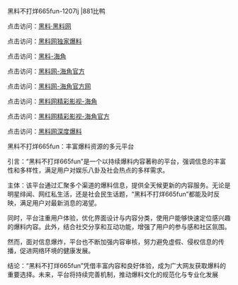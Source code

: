 黑料不打烊665fun-1207lj |881比鸭

点击访问：<a href="https://heiliaolvzlu3.pages.dev">黑料·黑料网</a>

点击访问：<a href="https://heiliaoyvnrda.pages.dev">黑料网独家爆料</a>

点击访问：<a href="https://heiliaokof3cy.pages.dev">黑料-海角</a>

点击访问：<a href="https://heiliaooxrq8i9.pages.dev">黑料网-海角官方</a>

点击访问：<a href="https://heiliao5s28gk.pages.dev">黑料网-海角官方网</a>

点击访问：<a href="https://heiliaoryrhyu.pages.dev">黑料网精彩影视-海角</a>

点击访问：<a href="https://heiliaoxfe5rb.pages.dev">黑料网精彩影视-海角官方</a>

点击访问：<a href="https://heiliao3gvg9x.pages.dev">黑料网深度爆料</a>

黑料不打烊665fun：丰富爆料资源的多元平台

引言：“黑料不打烊665fun”是一个以持续爆料内容著称的平台，强调信息的丰富性和多样性，满足用户对娱乐八卦及社会热点的多样需求。

主体：该平台通过汇聚多个渠道的爆料信息，提供全天候更新的内容服务。无论是明星绯闻、网红私生活，还是社会民生话题，“黑料不打烊665fun”都能及时反映，满足用户对最新消息的渴望。

同时，平台注重用户体验，优化界面设计与内容分类，使用户能够快速定位感兴趣的爆料内容。此外，结合社交分享和互动功能，增强了用户的参与感和社区氛围。

然而，面对信息爆炸，平台也不断加强内容审核，努力避免虚假、侵权信息的传播，促进网络环境的健康发展。

结论：“黑料不打烊665fun”凭借丰富内容和良好体验，成为广大网友获取爆料的重要选择。未来，平台将持续完善机制，推动爆料文化的规范化与专业化发展
